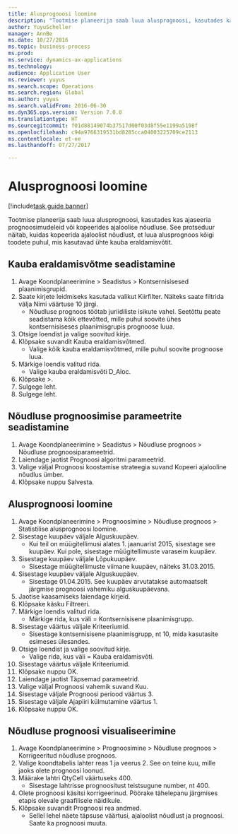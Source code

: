 ```yaml
--- 
title: Alusprognoosi loomine
description: "Tootmise planeerija saab luua alusprognoosi, kasutades kas ajaseeria prognoosimudeleid või kopeerides ajaloolise nõudluse."
author: YuyuScheller
manager: AnnBe
ms.date: 10/27/2016
ms.topic: business-process
ms.prod: 
ms.service: dynamics-ax-applications
ms.technology: 
audience: Application User
ms.reviewer: yuyus
ms.search.scope: Operations
ms.search.region: Global
ms.author: yuyus
ms.search.validFrom: 2016-06-30
ms.dyn365.ops.version: Version 7.0.0
ms.translationtype: HT
ms.sourcegitcommit: f01d88149074b37517d00f03d8f55e1199a5198f
ms.openlocfilehash: c94a9766319531bd8285cca04003225709ce2113
ms.contentlocale: et-ee
ms.lasthandoff: 07/27/2017

---
```

# <a name="create-a-baseline-forecast"></a>Alusprognoosi loomine

[!include[task guide banner](../../includes/task-guide-banner.md)]

Tootmise planeerija saab luua alusprognoosi, kasutades kas ajaseeria prognoosimudeleid või kopeerides ajaloolise nõudluse. See protseduur näitab, kuidas kopeerida ajaloolist nõudlust, et luua alusprognoos kõigi toodete puhul, mis kasutavad ühte kauba eraldamisvõtit. 


## <a name="set-up-an-item-allocation-key"></a>Kauba eraldamisvõtme seadistamine
1. Avage Koondplaneerimine > Seadistus > Kontsernisisesed plaanimisgrupid.
2. Saate kirjete leidmiseks kasutada valikut Kiirfilter. Näiteks saate filtrida välja Nimi väärtuse 10 järgi.
    * Nõudluse prognoos töötab juriidiliste isikute vahel. Seetõttu peate seadistama kõik ettevõtted, mille puhul soovite ühes kontsernisiseses plaanimisgrupis prognoose luua.  
3. Otsige loendist ja valige soovitud kirje.
4. Klõpsake suvandit Kauba eraldamisvõtmed.
    * Valige kõik kauba eraldamisvõtmed, mille puhul soovite prognoose luua.  
5. Märkige loendis valitud rida.
    * Valige kauba eraldamisvõti D_Aloc.  
6. Klõpsake >.
7. Sulgege leht.
8. Sulgege leht.

## <a name="set-up-the-demand-forecasting-paramters"></a>Nõudluse prognoosimise parameetrite seadistamine
1. Avage Koondplaneerimine > Seadistus > Nõudluse prognoos > Nõudluse prognoosiparameetrid.
2. Laiendage jaotist Prognoosi algoritmi parameetrid.
3. Valige väljal Prognoosi koostamise strateegia suvand Kopeeri ajalooline nõudlus ümber.
4. Klõpsake nuppu Salvesta.

## <a name="create-a-baseline-forecast"></a>Alusprognoosi loomine
1. Avage Koondplaneerimine > Prognoosimine > Nõudluse prognoos > Statistilise alusprognoosi loomine.
2. Sisestage kuupäev väljale Alguskuupäev.
    * Kui teil on müügitellimusi alates 1. jaanuarist 2015, sisestage see kuupäev. Kui pole, sisestage müügitellimuste varaseim kuupäev.  
3. Sisestage kuupäev väljale Lõpukuupäev.
    * Sisestage müügitellimuste viimane kuupäev, näiteks 31.03.2015.  
4. Sisestage kuupäev väljale Alguskuupäev.
    * Sisestage 01.04.2015. See kuupäev arvutatakse automaatselt järgmise prognoosi vahemiku alguskuupäevana.  
5. Jaotise kaasamiseks laiendage kirjeid.
6. Klõpsake käsku Filtreeri.
7. Märkige loendis valitud rida.
    * Märkige rida, kus väli = Kontsernisisene plaanimisgrupp.  
8. Sisestage väärtus väljale Kriteeriumid.
    * Sisestage kontsernisisene plaanimisgrupp, nt 10, mida kasutasite esimeses ülesandes.  
9. Otsige loendist ja valige soovitud kirje.
    * Valige rida, kus väli = Kauba eraldamisvõti.  
10. Sisestage väärtus väljale Kriteeriumid.
11. Klõpsake nuppu OK.
12. Laiendage jaotist Täpsemad parameetrid.
13. Valige väljal Prognoosi vahemik suvand Kuu.
14. Sisestage väljale Prognoosi periood väärtus 3.
15. Sisestage väljale Ajapiiri külmutamine väärtus 1.
16. Klõpsake nuppu OK.

## <a name="visualize-the-demand-forecast"></a>Nõudluse prognoosi visualiseerimine
1. Avage Koondplaneerimine > Prognoosimine > Nõudluse prognoos > Korrigeeritud nõudluse prognoos.
2. Valige koondtabelis lahter reas 1 ja veerus 2. See on teine kuu, mille jaoks olete prognoosi loonud.
3. Määrake lahtri QtyCell väärtuseks 400.
    * Sisestage lahtrisse prognoositust teistsugune number, nt 400.  
4. Olete prognoosi käsitsi korrigeerinud. Pöörake tähelepanu järgmises etapis olevale graafilisele näidikule.
5. Klõpsake suvandit Prognoosi rea andmed.
    * Sellel lehel näete täpsuse väärtusi, ajaloolist nõudlust ja prognoosi. Saate ka prognoosi muuta.  


